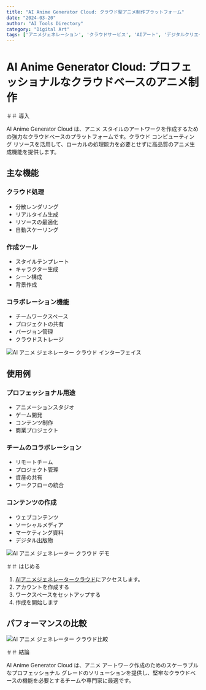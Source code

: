 ```yaml
---
title: "AI Anime Generator Cloud: クラウド型アニメ制作プラットフォーム"
date: "2024-03-20"
author: "AI Tools Directory"
category: "Digital Art"
tags: ['アニメジェネレーション', 'クラウドサービス', 'AIアート', 'デジタルクリエーション']
---
```

# AI Anime Generator Cloud: プロフェッショナルなクラウドベースのアニメ制作

＃＃ 導入

AI Anime Generator Cloud は、アニメ スタイルのアートワークを作成するための強力なクラウドベースのプラットフォームです。クラウド コンピューティング リソースを活用して、ローカルの処理能力を必要とせずに高品質のアニメ生成機能を提供します。

## 主な機能

### クラウド処理
- 分散レンダリング
- リアルタイム生成
- リソースの最適化
- 自動スケーリング

### 作成ツール
- スタイルテンプレート
- キャラクター生成
- シーン構成
- 背景作成

### コラボレーション機能
- チームワークスペース
- プロジェクトの共有
- バージョン管理
- クラウドストレージ

![AI アニメ ジェネレーター クラウド インターフェイス](/imgs/ai-anime-generator-cloud/interface.jpg)

## 使用例

### プロフェッショナル用途
- アニメーションスタジオ
- ゲーム開発
- コンテンツ制作
- 商業プロジェクト

### チームのコラボレーション
- リモートチーム
- プロジェクト管理
- 資産の共有
- ワークフローの統合

### コンテンツの作成
- ウェブコンテンツ
- ソーシャルメディア
- マーケティング資料
- デジタル出版物

![AI アニメ ジェネレーター クラウド デモ](/imgs/ai-anime-generator-cloud/demo.jpg)

＃＃ はじめる

1. [AIアニメジェネレータークラウド](https://ai-anime-generator-cloud.com)にアクセスします。
2. アカウントを作成する
3. ワークスペースをセットアップする
4. 作成を開始します

## パフォーマンスの比較

![AI アニメ ジェネレーター クラウド比較](/imgs/ai-anime-generator-cloud/comparison.jpg)

＃＃ 結論

AI Anime Generator Cloud は、アニメ アートワーク作成のためのスケーラブルなプロフェッショナル グレードのソリューションを提供し、堅牢なクラウドベースの機能を必要とするチームや専門家に最適です。